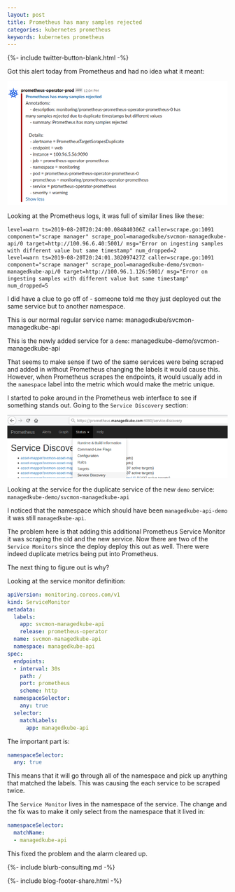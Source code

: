 ```yaml
---
layout: post
title: Prometheus has many samples rejected
categories: kubernetes prometheus
keywords: kubernetes prometheus
---
```

{%- include twitter-button-blank.html -%}

Got this alert today from Prometheus and had no idea what it meant:

<img src="/assets/blog/images/prometheus-alert-has-too-many-rejected-samples.png" alt="Prometheus has many samples rejected has many samples rejected due to duplicate timestamps but different values " class="center">

Looking at the Prometheus logs, it was full of similar lines like these:

```
level=warn ts=2019-08-20T20:24:00.084840306Z caller=scrape.go:1091 component="scrape manager" scrape_pool=managedkube/svcmon-managedkube-api/0 target=http://100.96.6.40:5001/ msg="Error on ingesting samples with different value but same timestamp" num_dropped=2
level=warn ts=2019-08-20T20:24:01.302097427Z caller=scrape.go:1091 component="scrape manager" scrape_pool=managedkube-demo/svcmon-managedkube-api/0 target=http://100.96.1.126:5001/ msg="Error on ingesting samples with different value but same timestamp" num_dropped=5
```

I did have a clue to go off of - someone told me they just deployed out the same service but to another namespace.

This is our normal regular service name:  managedkube/svcmon-managedkube-api

This is the newly added service for a `demo`: managedkube-demo/svcmon-managedkube-api


That seems to make sense if two of the same services were being scraped and added in
without Prometheus changing the labels it would cause this.  However, when Prometheus
scrapes the endpoints, it would usually add in the `namespace` label into the metric
which would make the metric unique.

I started to poke around in the Prometheus web interface to see if something
stands out.  Going to the `Service Discovery` section:

<img src="/assets/blog/images/prometheus-too-many-alerts-servicemonitor.png" alt="" class="center">

Looking at the service for the duplicate service of the new `demo` service: `managedkube-demo/svcmon-managedkube-api`

I noticed that the namespace which should have been `managedkube-api-demo` it was
still `managedkube-api`.  

The problem here is that adding this additional Prometheus Service Monitor it was
scraping the old and the new service.  Now there are two of the `Service Monitors` since
the deploy deploy this out as well.  There were indeed duplicate metrics being put
into Prometheus.  

The next thing to figure out is why?

Looking at the service monitor definition:

```yaml
apiVersion: monitoring.coreos.com/v1
kind: ServiceMonitor
metadata:
  labels:
    app: svcmon-managedkube-api
    release: prometheus-operator
  name: svcmon-managedkube-api
  namespace: managedkube-api
spec:
  endpoints:
  - interval: 30s
    path: /
    port: prometheus
    scheme: http
  namespaceSelector:
    any: true
  selector:
    matchLabels:
      app: managedkube-api
```

The important part is:

```yaml
namespaceSelector:
  any: true
```

This means that it will go through all of the namespace and pick up anything
that matched the labels.  This was causing the each service to be scraped twice.

The `Service Monitor` lives in the namespace of the service.  The change and the fix
was to make it only select from the namespace that it lived in:

```yaml
namespaceSelector:
  matchName:
  - managedkube-api
```

This fixed the problem and the alarm cleared up.

{%- include blurb-consulting.md -%}

<!-- Blog footer share -->
{%- include blog-footer-share.html -%}
